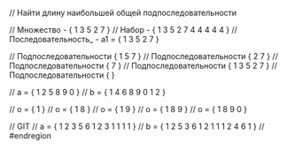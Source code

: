 // Найти длину наибольшей общей подпоследовательности

// Множество - { 1 3 5 2 7 }
// Набор - { 1 3 5 2 7 4 4 4 4 4 }
// Последовательность_ - a1 = { 1 3 5 2 7 }

// Подпоследовательности { 1 5 7 }
// Подпоследовательности { 2 7 }
// Подпоследовательности { 7 }
// Подпоследовательности { 1 3 5 2 7 }
// Подпоследовательности { }

// a = { 1 2 5 8 9 0 }
// b = { 1 4 6 8 9 0 1 2 }

// o = { 1 }
// o = { 1 8 }
// o = { 1 9 }
// o = { 1 8 9 }
// o = { 1 8 9 0 }

// GIT
// a = { 1 2 3 5 6 1 2 3 1 1 1 1 }
// b = { 1 2 5 3 6 1 2 1 1 1 2 4 6 1 }
// #endregion